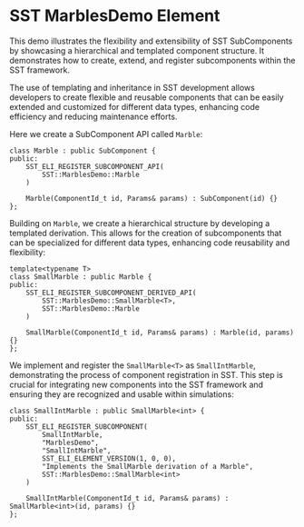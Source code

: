 # SST MarblesDemo Element

This demo illustrates the flexibility and extensibility of SST SubComponents by showcasing a hierarchical and templated component structure. It demonstrates how to create, extend, and register subcomponents within the SST framework.

The use of templating and inheritance in SST development allows developers to create flexible and reusable components that can be easily extended and customized for different data types, enhancing code efficiency and reducing maintenance efforts.


Here we create a SubComponent API called `Marble`:
```
class Marble : public SubComponent {
public:
    SST_ELI_REGISTER_SUBCOMPONENT_API(
        SST::MarblesDemo::Marble
    )

    Marble(ComponentId_t id, Params& params) : SubComponent(id) {}
};
```

Building on `Marble`, we create a hierarchical structure by developing a templated derivation. This allows for the creation of subcomponents that can be specialized for different data types, enhancing code reusability and flexibility:
```
template<typename T>
class SmallMarble : public Marble {
public:
    SST_ELI_REGISTER_SUBCOMPONENT_DERIVED_API(
        SST::MarblesDemo::SmallMarble<T>,
        SST::MarblesDemo::Marble
    )

    SmallMarble(ComponentId_t id, Params& params) : Marble(id, params) {}
};
```

We implement and register the `SmallMarble<T>` as `SmallIntMarble`, demonstrating the process of component registration in SST. This step is crucial for integrating new components into the SST framework and ensuring they are recognized and usable within simulations:
```
class SmallIntMarble : public SmallMarble<int> {
public:
    SST_ELI_REGISTER_SUBCOMPONENT(
        SmallIntMarble,
        "MarblesDemo",
        "SmallIntMarble",
        SST_ELI_ELEMENT_VERSION(1, 0, 0),
        "Implements the SmallMarble derivation of a Marble",
        SST::MarblesDemo::SmallMarble<int>
    )

    SmallIntMarble(ComponentId_t id, Params& params) : SmallMarble<int>(id, params) {}
};
```
